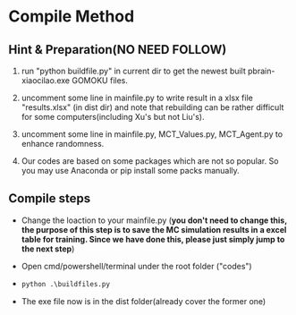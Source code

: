 # Compile Method

## Hint & Preparation(NO NEED FOLLOW)

1.  run "python buildfile.py" in current dir to get the newest built pbrain-xiaocilao.exe GOMOKU files.
2. uncomment some line in mainfile.py to write result in a xlsx file "results.xlsx" (in dist dir) and note that rebuilding can be rather difficult for some computers(including Xu's but not Liu's).
3. uncomment some line in mainfile.py, MCT_Values.py, MCT_Agent.py to enhance randomness.

4. Our codes are based on some packages which are not so popular. So you may use Anaconda or pip install some packs manually.

## Compile steps

- Change the loaction to your mainfile.py (**you don't need to change this, the purpose of this step is to save the MC simulation results in a excel table for training. Since we have done this, please just simply jump to the next step**)

- Open cmd/powershell/terminal under the root folder ("codes")

- ```python
  python .\buildfiles.py 
  ```

- The exe file now is in the dist folder(already cover the former one)

